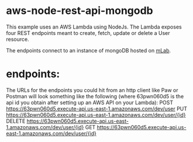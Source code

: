 # aws-node-rest-api-mongodb
This example uses an AWS Lambda using NodeJs. The Lambda exposes four
REST endpoints meant to create, fetch, update or delete a User resource.

The endpoints connect to an instance of mongoDB hosted on [mLab](https://mlab.com/).


# endpoints:
The URLs for the endpoints you could hit from an http client like Paw or
Postman will look something like the following (where 63pwn060d5 is the
api id you obtain after setting up an AWS API on your Lambda):
POST https://63pwn060d5.execute-api.us-east-1.amazonaws.com/dev/user
PUT https://63pwn060d5.execute-api.us-east-1.amazonaws.com/dev/user/{id}
DELETE https://63pwn060d5.execute-api.us-east-1.amazonaws.com/dev/user/{id}
GET https://63pwn060d5.execute-api.us-east-1.amazonaws.com/dev/user/{id}
